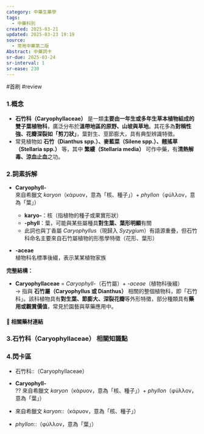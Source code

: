 ```yaml
---
category: 中藥生藥學
tags:
  - 中藥科別
created: 2025-03-21
updated: 2025-03-23 19:19
source:
  - 常用中藥第二版
Abstract: 中藥詞卡
sr-due: 2025-03-24
sr-interval: 1
sr-ease: 230
---
```

#首刷 #review
### 1.概念
- **石竹科（Caryophyllaceae）** 是一類**主要由一年生或多年生草本植物組成的雙子葉植物科**，廣泛分布於**溫帶地區的原野、山坡與草地**。其花多為**對稱性強、花瓣深裂如「剪刀狀」**，葉對生、莖節膨大，具有典型辨識特徵。  
- 常見植物如 **石竹（Dianthus spp.）、麥藍菜（Silene spp.）、翹搖草（Stellaria spp.）** 等，其中 **繁縷（Stellaria media）** 可作中藥，有**清熱解毒、涼血止血**之功。

### 2.詞素拆解
- **Caryophyll-**  
  來自希臘文 *karyon*（κάρυον，意為「核、種子」）+ *phyllon*（φύλλον，意為「葉」）  
  - **karyo-**：核（指植物的種子或果實形狀）  
  - **-phyll**：葉，可能與某些屬種具**對生葉、葉形明顯**有關  
  - 此詞也與丁香屬 *Caryophyllus*（現歸入 *Syzygium*）有語源重疊，但石竹科命名主要來自石竹屬植物的形態學特徵（花形、葉形）  

- **-aceae**  
  植物科名標準後綴，表示某某植物家族  

**完整結構：**
- **Caryophyllaceae** = *Caryophyll-*（石竹屬）+ *-aceae*（植物科後綴）  
→ 指與 **石竹屬（Caryophyllus 或 Dianthus）** 相關的整個植物科，即「石竹科」。該科植物具有**對生葉、節膨大、深裂花瓣**等外形特徵，部分種類具有**藥用或觀賞價值**，常見於園藝與草藥應用中。

#### 📌 相關藥材連結




### 3.石竹科（Caryophyllaceae） 相關知識點




### 4.閃卡區


- 石竹科::（Caryophyllaceae）


- **Caryophyll-**  
??
  來自希臘文 *karyon*（κάρυον，意為「核、種子」）+ *phyllon*（φύλλον，意為「葉」）  



- 來自希臘文 *karyon*::（κάρυον，意為「核、種子」）

- *phyllon*::（φύλλον，意為「葉」）  
